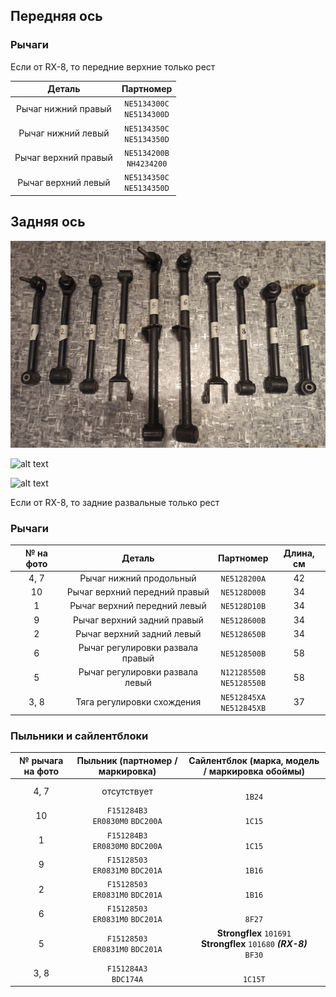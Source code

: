 ## Передняя ось

### Рычаги

Если от RX-8, то передние верхние только рест

| Деталь | Партномер |
|:-:|:-:|
| Рычаг нижний правый | `NE5134300C`<br>`NE5134300D` |
| Рычаг нижний левый | `NE5134350C`<br>`NE5134350D` |
| Рычаг верхний правый | `NE5134200B`<br>`NH4234200` |
| Рычаг верхний левый | `NE5134350C`<br>`NE5134350D` |

## Задняя ось

![alt text](img/рычаги_задняя_ось_1.jpg)

![alt text](img/рычаги_задняя_ось_2.jpg)

![alt text](img/рычаги_задняя_ось_3.jpg)

Если от RX-8, то задние развальные только рест

### Рычаги

| № на фото | Деталь | Партномер | Длина, см |
|:-:|:-:|:-:|:-:|
| 4, 7 | Рычаг нижний продольный | `NE5128200A` | 42 |
| 10 | Рычаг верхний передний правый | `NE5128D00B` | 34 |
| 1 | Рычаг верхний передний левый | `NE5128D10B` | 34 |
| 9 | Рычаг верхний задний правый | `NE5128600B` | 34 |
| 2 | Рычаг верхний задний левый | `NE5128650B` | 34 |
| 6 | Рычаг регулировки развала правый | `NE5128500B` | 58 |
| 5 | Рычаг регулировки развала левый  | `N12128550B`<br>`NE5128550B` | 58 |
| 3, 8 | Тяга регулировки схождения | `NE512845XA`<br>`NE512845XB` | 37 |

### Пыльники и сайлентблоки

| № рычага на фото | Пыльник (партномер / маркировка) | Сайлентблок (марка, модель / маркировка обоймы)
|:-:|:-:|:-:|
| 4, 7 | отсутствует | <br>`1B24` |
| 10 | `F151284B3`<br>`ER0830M0` `BDC200A` | <br>`1C15` |
| 1 | `F151284B3`<br>`ER0830M0` `BDC200A` | <br>`1C15` |
| 9 | `F15128503`<br>`ER0831M0` `BDC201A` | <br>`1B16` |
| 2 | `F15128503`<br>`ER0831M0` `BDC201A` | <br>`1B16` |
| 6 | `F15128503`<br>`ER0831M0` `BDC201A` | <br>`8F27` |
| 5 | `F15128503`<br>`ER0831M0` `BDC201A` | __Strongflex__ `101691`<br>__Strongflex__ `101680` ***(RX-8)***<br>`BF30` |
| 3, 8 | `F151284A3`<br>`BDC174A` | <br>`1C15T` |